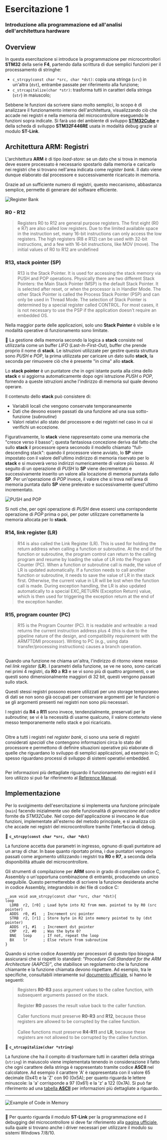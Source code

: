 # Esercitazione 1 
### Introduzione alla programmazione ed all'analisi dell'architettura hardware

## Overview 
In questa esercitazione si introduce la programmazione per microcontrollori **STM32** della serie **F4**, partendo dalla scrittura di due semplici funzioni per il processamento di stringhe:
* `c_strcpy(const char *src, char *dst)`: copia una stringa (`src`) in un'altra (`dst`), entrambe passate per riferimento alla funzione;
* `c_strcapitalize(char *str)`: trasforma tutti in caratteri della stringa (`str`) in maiuscolo;

Sebbene le funzioni da scrivere siano molto semplici, lo scopo è di analizzare il funzionamento interno dell'architettura, visualizzando ciò che accade nei registri e nella memoria del microcontrollore eseguendo le funzioni sopra indicate. Si farà uso del ambiente di sviluppo [**STM32Cube**](https://www.st.com/en/development-tools/stm32cubeide.html) e della scheda di sviluppo **STM32F446RE** usata in modalità debug grazie al modulo **ST-Link**.

## Architettura ARM: Registri
L'architettura **ARM** è di tipo *load-store*: se un dato che si trova in memoria deve essere processato è necessario spostarlo dalla memoria e caricarlo nei registri che si trovano nell'area indicata come *register bank*. Il dato viene dunque elaborato dal processore e successivamente ricaricato in memoria.

Grazie ad un sufficiente numero di registri, questo meccanismo, abbastanza semplice, permette di generare del software efficiente.

![Register Bank](img/register_bank.png)
  
### R0 - R12
  > Registers R0 to R12 are general purpose registers. The first eight (R0 e R7) are also called low registers. Due to the limited available space in the instruction set, many 16-bit instructions can only access the low registers. The high registers (R8 e R12) can be used with 32-bit instructions, and a few with 16-bit instructions, like MOV (move). The initial values of R0 to R12 are undefined
  
### R13, stack pointer (SP)
  > R13 is the Stack Pointer. It is used for accessing the stack memory via PUSH and POP operations. Physically there are two different Stack Pointers: the Main Stack Pointer (MSP) is the default Stack Pointer. It is selected after reset, or when the processor is in Handler Mode. The other Stack Pointer is called the Process Stack Pointer (PSP) and can only be used in Thread Mode. The selection of Stack Pointer is determined by a special register called CONTROL. For most cases, it is not necessary to use the PSP if the application doesn't require an embedded OS.

Nella maggior parte delle applicazioni, solo uno **Stack Pointer** è visibile e le modalità operative di funzionamento sono limitate. 

:dart:
La gestione della memoria secondo la logica a **stack** consiste nel utilizzarla come un buffer *LIFO* (*L*ast-*I*n-*F*irst-*O*ut), buffer che prende proprio il nome di **stack**.
Le istruzioni utilizzate per gestire questa struttura sono *PUSH* e *POP*, la prima utilizzata per caricare un dato sullo **stack**, la seconda per rimuovere ciò che è presente "in cima" allo **stack**. 

Lo **stack pointer** è un puntatore che in ogni istante punta alla cima dello **stack** e si aggiorna automaticamente dopo ogni istruzione *PUSH* o *POP*, fornendo a queste istruzioni anche l'indirizzo di memoria sul quale devono operare.

Il contenuto dello **stack** può consistere di:

* Variabili locali che vengono conservate temporaneamente
* Dati che devono essere passati da una funzione ad una sua sotto-funzione (*subroutine*)
* Valori relativi allo stato del processore e dei registri nel caso in cui si verifichi un eccezione.

Figurativamente, lo **stack** viene rappresentato come una memoria che "cresce verso il basso"; questa fantasiosa concezione deriva dal fatto che sullo **stack** il processore opera seconodo il modello chiamato "full-descending stack": quando il processore viene avviato, lo **SP** viene impostato con il valore dell'ultimo indirizzo di memoria riservato per lo **stack** e si muoverà verso indirizzi numericamente di valore più basso. Al seguito di un operazione di *PUSH* lo **SP** viene decrementato e successivamente inserito un valore alla locazione di memoria puntata dallo **SP**. Per un'operazione di *POP* invece, il valore che si trova nell'area di memoria puntata dallo **SP** viene prelevato e successivamente quest'ultimo incrementato.

![PUSH and POP](img/push_pop.png)

Si noti che, per ogni operazione di *PUSH* deve esserci una corrispondente operazione di *POP* prima o poi, per poter utilizzare correttamente la memoria allocata per lo **stack**.


### R14, link register (LR) 
> R14 is also called the Link Register (LR). This is used for holding the return address when calling a function or subroutine. At the end of the function or subroutine, the program control can return to the calling program and resume by loading the value of LR into the Program Counter (PC). When a function or subroutine call is made, the value of LR is updated automatically. If a function needs to call another function or subroutine, it needs to save the value of LR in the stack first. Otherwise, the current value in LR will be lost when the function call is made. During exception handling, the LR is also updated automatically to a special EXC_RETURN (Exception Return) value, which is then used for triggering the exception return at the end of the exception handler.
  
### R15, program counter (PC)
> R15 is the Program Counter (PC). It is readable and writeable: a read returns the current instruction address plus 4 (this is due to the pipeline nature of the design, and compatibility requirement with the ARM7TDMI processor). Writing to PC (e.g., using data transfer/processing instructions) causes a branch operation.

## 

Quando una funzione ne chiama un'altra, l'indirizzo di ritorno viene messo nel *link register* (**LR**). I parametri della funzione, se ve ne sono, sono caricati nei primi 4 registri, da **R0** a **R3** e se vi sono più di quattro argomenti, o se questi sono dimensionalmente maggiori di 32 bit, questi vengono passati sullo stack.

Questi stessi registri possono essere utilizzati per uno storage temporaneo di dati se non sono già occupati per conservare argomenti per le funzioni o se gli argomenti presenti nei registri non sono più necessari. 

I registri da **R4** a **R11** sono invece, tendenzialmente, preservati per le *subroutine*; se vi è la necessità di usarne qualcuno, il valore contenuto viene messo temporanemente nello stack e poi ricaricato.

## 

Oltre a tutti i registri nel *register bank*, ci sono una serie di registri considerati *speciali* che contengono informazioni circa lo stato del processore e permettono di definire situazioni operative più elaborate di quelle che riguardano lo sviluppo di semplici applicazioni, ad esempio in C; spesso riguardano processi di sviluppo di sistemi operativi embedded.

## 

Per informazioni più dettagliate riguardo il funzionamento dei registri ed il loro utilizzo si può far riferimento al [Reference Manual](https://www.st.com/resource/en/reference_manual/dm00135183.pdf).


## Implementazione
Per lo svolgimento dell'esercitazione si implementa una funzione principale (`main`) facendo inizialmente uso delle funzionalità di *generazione del codice* fornite da *STM32Cube*. Nel corpo dell'applicazione si invocano le due funzioni, implementate all'esterno del metodo principale, e si analizza ciò che accade nei registri del microcontrollore tramite l'interfaccia di debug.

:pencil: **`c_strcpy(const char *src, char *dst)`**

La funzione accetta due parametri in ingresso, ognuno di quali puntatore ad un array di char. In base quanto riportato prima, i due puntatori vengono passati come argomento utilizzando i registri tra **R0** e **R7**, a seconda della disponibilità attuale del microcontrollore.

Gli strumenti di compilazione per **ARM** sono in grado di compilare codice C, Assembly o un'opportuna combinazione di entrambi, producendo un unico eseguibile. Questo permetterebbe di scrivere la funzione desiderata anche in codice Assembly, integrandolo in dei file di codice C: 

```assembly
__asm void asm_strcpy(const char *src, char *dst){
loop
  LDRB  r2, [r0] ; Load byte into R2 from mem. pointed to by R0 (src pointer)
  ADDS	r0, #1	 ; Increment src pointer
  STRB  r2, [r1] ; Store byte in R2 into memory pointed to by (dst pointer)
  ADDS	r1, #1	 ; Increment dst pointer
  CMP   r2, #0	 ; Was the byte 0?
  BNE   loop     ; If not, repeat the loop
  BX    lr       ; Else return from subroutine
}
```

Quando si scrive codice Assembly per processori di questo tipo bisogna assicurarsi che si rispetti lo standard: 
*"Procedure Call Standard for the ARM Architecture (AAPCS)"*, che stabilisce un regolamento che la funzione chiamante e la funzione chiamata devono rispettare. Ad esempio, tra le specifiche, consultabili interamente sul [documento ufficiale](https://static.docs.arm.com/ihi0042/i/aapcs32.pdf), si hanno le seguenti: </br>
> Registers **R0-R3** pass argument values to the callee function, with subsequent arguments passed on the stack.
</br></br> Register **R0** passes the result value back to the caller function.
</br></br> Caller functions must preserve **R0-R3** and **R12**, because these registers are allowed to be corrupted by the callee function.
</br></br>Callee functions must preserve **R4-R11** and **LR**, because these registers are not allowed to be corrupted by the callee function.

:pencil: **`c_strcapitalize(char *string)`**

La funzione che ha il compito di trasformare tutti in caratteri della stringa (`string`) in maiuscolo viene implementata tenendo in considerazione il fatto che ogni carattere della stringa è rappresentato tramite codice **ASCII** nel calcolatore. Ad esempio il carattere 'A' è rappresentata con il valore 65 decimale (0x41) e la 'Z' con 90 (0x5A); per quanto riguarda le lettere minuscole: la 'a' corrisponde a 97 (0x61) e la 'z' a 122 (0x7A). Si può far riferimento ad una [tabella **ASCII**](https://it.wikipedia.org/wiki/ASCII#Tabella_dei_caratteri) per informazioni più dettagliate a riguardo.

***

![Example of Code in Memory](img/code_in_memory.png)

***

:bookmark: Per quanto riguarda  il modulo **ST-Link** per la programmazione ed il debugging del microcontrollore si deve far riferimento alla [pagina ufficiale](https://www.st.com/en/development-tools/st-link-v2.html), sulla quale si trovano anche i driver necessari per utilizzare il modulo su sistemi Windows 7/8/10.
